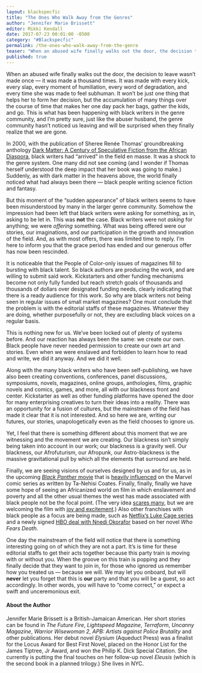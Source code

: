 ```yaml
---
layout: blackspecfic
title: "The Ones Who Walk Away from the Genres"
author: "Jennifer Marie Brissett"
editor: Mikki Kendall
date: 2017-07-23 00:01:00 -0500
category: "#Blackspecfic"
permalink: /the-ones-who-walk-away-from-the-genre
teaser: "When an abused wife finally walks out the door, the decision to leave wasn’t made once—it was made a thousand times."
published: true
---
```


When an abused wife finally walks out the door, the decision to leave wasn’t made once — it was made a thousand times. It was made with every kick, every slap, every moment of humiliation, every word of degradation, and every time she was made to feel subhuman. It won’t be just one thing that helps her to form her decision, but the accumulation of many things over the course of time that makes her one day pack her bags, gather the kids, and go. This is what has been happening with black writers in the genre community, and I’m pretty sure, just like the abuser husband, the genre community hasn’t noticed us leaving and will be surprised when they finally realize that we are gone.

In 2000, with the publication of Sheree Renée Thomas’ groundbreaking anthology [Dark Matter: A Century of Speculative Fiction from the African Diaspora](http://www.amazon.com/exec/obidos/ASIN/0446525839/ref=nosim/strangehorizons), black writers had “arrived” in the field en masse. It was a shock to the genre system. One many did not see coming (and I wonder if Thomas herself understood the deep impact that her book was going to make.) Suddenly, as with dark matter in the heavens above, the world finally noticed what had always been there — black people writing science fiction and fantasy.

But this moment of the “sudden appearance” of black writers seems to have been misunderstood by many in the larger genre community. Somehow the impression had been left that black writers were asking for something, as in, asking to be let in. This was **not** the case. Black writers were not _asking_ for anything; we were _offering_ something. What was being offered were our stories, our imaginations, and our participation in the growth and innovation of the field. And, as with most offers, there was limited time to reply. I’m here to inform you that the grace period has ended and our generous offer has now been rescinded.

It is noticeable that the People of Color-only issues of magazines fill to bursting with black talent. So black authors are producing the work, and are willing to submit said work. Kickstarters and other funding mechanisms become not only fully funded but reach stretch goals of thousands and thousands of dollars over designated funding needs, clearly indicating that there is a ready audience for this work. So why are black writers not being seen in regular issues of small market magazines? One must conclude that the problem is with the editorial staffs of these magazines. Whatever they are doing, whether purposefully or not, they are excluding black voices on a regular basis.

This is nothing new for us. We’ve been locked out of plenty of systems before. And our reaction has always been the same: we create our own. Black people have never needed permission to create our own art and stories. Even when we were enslaved and forbidden to learn how to read and write, we did it anyway. And we did it well.

Along with the many black writers who have been self-publishing, we have also been creating conventions, conferences, panel discussions, symposiums, novels, magazines, online groups, anthologies, films, graphic novels and comics, games, and more, all with our blackness front and center. Kickstarter as well as other funding platforms have opened the door for many enterprising creatives to turn their ideas into a reality. There was an opportunity for a fusion of cultures, but the mainstream of the field has made it clear that it is not interested. And so here we are, writing our futures, our stories, unapologetically even as the field chooses to ignore us.

Yet, I feel that there is something different about this moment that we are witnessing and the movement we are creating. Our blackness isn’t simply being taken into account in our work; our blackness is a gravity well. Our blackness, our Afrofuturism, our Afropunk, our Astro-blackness is the massive gravitational pull by which all the elements that surround are held.  

Finally, we are seeing visions of ourselves designed by us and for us, as in the upcoming [_Black Panther_](https://www.youtube.com/watch?v=dxWvtMOGAhw)[ movie](https://www.youtube.com/watch?v=dxWvtMOGAhw) that is [heavily influenced](http://www.vulture.com/2016/07/ryan-coogler-ta-nehisi-coates-panther.html) on the Marvel comic series as written by Ta-Nehisi Coates. Finally, finally, finally we have some hope of seeing an Africanized world on film in which enslavement and poverty and all the other usual themes the west has made associated with black people not be the focal point. (The very idea [scares many](http://thehollywoodunlocked.com/black-panther-movie-poster/), but we are welcoming the film with [joy and excitement](https://twitter.com/search?q=%23BlackPantherSoLit&src=typd).) Also other franchises with black people as a focus are being made, such as [Netflix’s Luke Cage series](https://www.youtube.com/watch?v=Ymw5uvViqPU) and a newly signed [HBO deal with Nnedi Okorafor](http://ew.com/tv/2017/07/10/nnedi-okorafor-hbo-who-fears-death-george-r-r-martin/) based on her novel _Who Fears Death_.

One day the mainstream of the field will notice that there is something interesting going on of which they are not a part. It’s is time for these editorial staffs to get their acts together because this party train is moving with or without you. When the groove on this train is popping and they finally decide that they want to join in, for those who ignored us remember how you treated us — because we will. We may let you onboard, but will **never** let you forget that this is **our** party and that you will be a guest, so act accordingly. In other words, you will have to “come correct,” or expect a swift and unceremonious exit.

#### About the Author

Jennifer Marie Brissett is a British-Jamaican American. Her short stories can be found in _The Future Fire_, _Lightspeed Magazine_, _Terraform_, _Uncanny Magazine_, _Warrior Wisewoman 2_, _APB: Artists against Police Brutality_ and other publications. Her debut novel _Elysium_ (Aqueduct Press) was a finalist for the Locus Award for Best First Novel, placed on the Honor List for the James Tiptree, Jr Award, and won the Philip K. Dick Special Citation. She currently is putting the final touches on her follow-up novel _Eleusis_ (which is the second book in a planned trilogy.) She lives in NYC.
